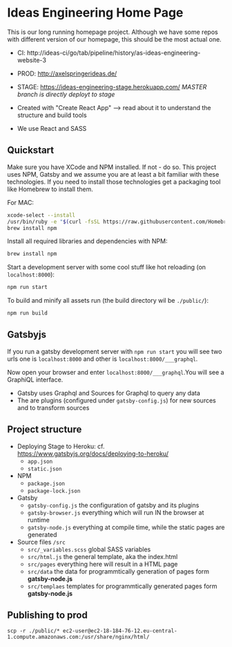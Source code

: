 # Ideas Engineering Home Page

This is our long running homepage project. Although we have some repos with different version of our homepage, this should be the most actual one.

* CI: http://ideas-ci/go/tab/pipeline/history/as-ideas-engineering-website-3
* PROD: http://axelspringerideas.de/ 
* STAGE: https://ideas-engineering-stage.herokuapp.com/ _*MASTER branch is directly deployt to stage*_

* Created with "Create React App" --> read about it to understand the structure and build tools
* We use React and SASS

## Quickstart

Make sure you have XCode and NPM installed. If not - do so. This project uses NPM, Gatsby and we assume you are at least a bit familiar with these technologies. If you need to install those technologies get a packaging tool like Homebrew to install them.

For MAC:
```bash
xcode-select --install
/usr/bin/ruby -e "$(curl -fsSL https://raw.githubusercontent.com/Homebrew/install/master/install)"
brew install npm
```

Install all required libraries and dependencies with NPM:

```bash
brew install npm
```

Start a development server with some cool stuff like hot reloading (on ``localhost:8000``):

```bash
npm run start
```

To build and minify all assets run (the build directory wil be ``./public/``):

```bash
npm run build
```

## Gatsbyjs

If you run a gatsby development server with ``npm run start`` you will see two urls one is ``localhost:8000``
and other is ``localhost:8000/___graphql``.

Now open your browser and enter ``localhost:8000/___graphql``.You will see a GraphiQL interface.


* Gatsby uses Graphql and Sources for Graphql to query any data
* The are plugins (configured under ``gatsby-config.js``) for new sources and to transform sources

## Project structure

* Deploying Stage to Heroku: cf. https://www.gatsbyjs.org/docs/deploying-to-heroku/
    * ``app.json``
    * ``static.json``
* NPM 
    * ``package.json``
    * ``package-lock.json``
* Gatsby
    * ``gatsby-config.js`` the configuration of gatsby and its plugins
    * ``gatsby-browser.js`` everything which will run IN the browser at runtime
    * ``gatsby-node.js`` everything at compile time, while the static pages are generated
* Source files ``/src``
    * ``src/_variables.scss`` global SASS variables
    * ``src/html.js`` the general template, aka the index.html
    * ``src/pages`` everything here will result in a HTML page
    * ``src/data`` the data for  programmtically generation of pages form **gatsby-node.js**
    * ``src/templaes`` templates for programmtically generated pages form **gatsby-node.js**


## Publishing to prod
```
scp -r ./public/* ec2-user@ec2-18-184-76-12.eu-central-1.compute.amazonaws.com:/usr/share/nginx/html/
```
